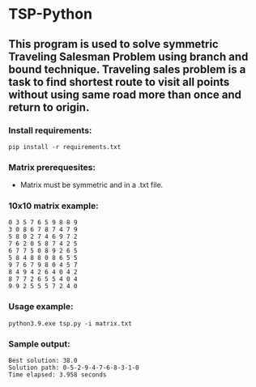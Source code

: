 # TSP-Python

## This program is used to solve symmetric Traveling Salesman Problem using branch and bound technique. Traveling sales problem is a task to find shortest route to visit all points without using same road more than once and return to origin.

### Install requirements:

``pip install -r requirements.txt``

### Matrix prerequesites: 

- Matrix must be symmetric and in a .txt file.
### 10x10 matrix example:
``0 3 5 7 6 5 9 8 8 9``\
``3 0 8 6 7 8 7 4 7 9``\
``5 8 0 2 7 4 6 9 7 2``\
``7 6 2 0 5 8 7 4 2 5``\
``6 7 7 5 0 8 9 2 6 5``\
``5 8 4 8 8 0 8 6 5 5``\
``9 7 6 7 9 8 0 4 5 7``\
``8 4 9 4 2 6 4 0 4 2``\
``8 7 7 2 6 5 5 4 0 4``\
``9 9 2 5 5 5 7 2 4 0``

### Usage example:

``python3.9.exe tsp.py -i matrix.txt``

### Sample output:

``Best solution: 38.0``  
``Solution path: 0-5-2-9-4-7-6-8-3-1-0``  
``Time elapsed: 3.958 seconds``
